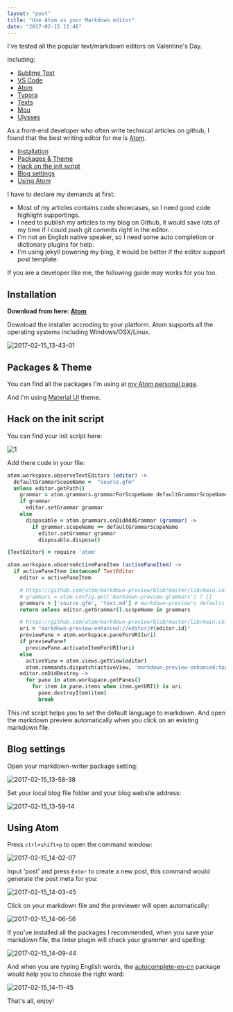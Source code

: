 ```yaml
---
layout: "post"
title: "Use Atom as your Markdown editor"
date: "2017-02-15 11:46"
---
```


I've tested all the popular text/markdown editors on Valentine's Day.

Including:

* [Sublime Text](https://www.sublimetext.com/)
* [VS Code](https://code.visualstudio.com)
* [Atom](https://atom.io/)
* [Typora](https://typora.io/)
* [Texts](http://www.texts.io/)
* [Mou](http://25.io/mou/)
* [Ulysses](https://ulyssesapp.com/)

As a front-end developer who often write technical articles on github, I found that the best writing editor for me is [Atom](https://atom.io/).

<!--more-->

- [Installation](#installation)
- [Packages & Theme](#packages-theme)
- [Hack on the init script](#hack-on-the-init-script)
- [Blog settings](#blog-settings)
- [Using Atom](#using-atom)

I have to declare my demands at first:

* Most of my articles contains code showcases, so I need good code highlight supportings.
* I need to publish my articles to my blog on Github, it would save lots of my time if I could push git commits right in the editor.
* I'm not an English native speaker, so I need some auto completion or dictionary plugins for help.
* I'm using jekyll powering my blog, it would be better if the editor support post template.

If you are a developer like me, the following guide may works for you too.

## Installation

**Download from here: [Atom](https://atom.io/)**

Download the installer accroding to your platform. Atom supports all the operating systems including Windows/OSX/Linux.

![2017-02-15_13-43-01](https://ooo.0o0.ooo/2017/02/15/58a3eac1ec055.png)

## Packages & Theme

You can find all the packages I'm using at [my Atom personal page](https://atom.io/users/discountry/stars).

And I'm using [Material UI](https://atom.io/themes/atom-material-ui) theme.

## Hack on the init script

You can find your init script here:

![1](https://ooo.0o0.ooo/2017/02/15/58a3ec534d9f3.png)

Add there code in your file:

```coffee
atom.workspace.observeTextEditors (editor) ->
  defaultGrammarScopeName =  "source.gfm"
  unless editor.getPath()
    grammar = atom.grammars.grammarForScopeName defaultGrammarScopeName
    if grammar
      editor.setGrammar grammar
    else
      disposable = atom.grammars.onDidAddGrammar (grammar) ->
        if grammar.scopeName == defaultGrammarScopeName
          editor.setGrammar grammar
          disposable.dispose()

{TextEditor} = require 'atom'

atom.workspace.observeActivePaneItem (activePaneItem) ->
  if activePaneItem instanceof TextEditor
    editor = activePaneItem

    # https://github.com/atom/markdown-preview/blob/master/lib/main.coffee#L63
    # grammars = atom.config.get('markdown-preview.grammars') ? []
    grammars = ['source.gfm', 'text.md'] # markdown-preview's defaults include text files...
    return unless editor.getGrammar().scopeName in grammars

    # https://github.com/atom/markdown-preview/blob/master/lib/main.coffee#L68
    uri = "markdown-preview-enhanced://editor/#{editor.id}"
    previewPane = atom.workspace.paneForURI(uri)
    if previewPane?
      previewPane.activateItemForURI(uri)
    else
      activeView = atom.views.getView(editor)
      atom.commands.dispatch(activeView, 'markdown-preview-enhanced:toggle')
    editor.onDidDestroy ->
      for pane in atom.workspace.getPanes()
        for item in pane.items when item.getURI() is uri
          pane.destroyItem(item)
          break
```

This init script helps you to set the default language to markdown. And open the markdown preview automatically when you click on an existing markdown file.

## Blog settings

Open your markdown-writer package setting:

![2017-02-15_13-58-38](https://ooo.0o0.ooo/2017/02/15/58a3ee51d5019.png)

Set your local blog file folder and your blog website address:

![2017-02-15_13-59-14](https://ooo.0o0.ooo/2017/02/15/58a3ee5e92bf0.png)

## Using Atom

Press `ctrl+shift+p` to open the command window:

![2017-02-15_14-02-07](https://ooo.0o0.ooo/2017/02/15/58a3eed6b39f5.png)

Input 'post' and press `Enter` to create a new post, this command would generate the post meta for you:

![2017-02-15_14-03-45](https://ooo.0o0.ooo/2017/02/15/58a3ef3788508.png)

Click on your markdown file and the previewer will open automatically:

![2017-02-15_14-06-56](https://ooo.0o0.ooo/2017/02/15/58a3eff7ae875.png)

If you've installed all the packages I recommended, when you save your markdown file, the linter plugin will check your grammer and spelling:

![2017-02-15_14-09-44](https://ooo.0o0.ooo/2017/02/15/58a3f09e34c90.png)

And when you are typing English words, the [autocomplete-en-cn](https://atom.io/packages/autocomplete-en-cn) package would help you to choose the right word:

![2017-02-15_14-11-45](https://ooo.0o0.ooo/2017/02/15/58a3f12b91e1f.png)

That's all, enjoy!
